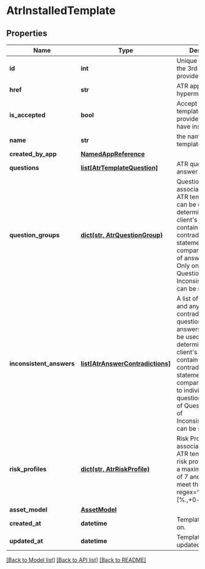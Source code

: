 # AtrInstalledTemplate

## Properties
Name | Type | Description | Notes
------------ | ------------- | ------------- | -------------
**id** | **int** | Unique identifier for the 3rd party provider template . | [optional] 
**href** | **str** | ATR app template hypermedia link. | [optional] 
**is_accepted** | **bool** | Accept ATR template from the provider apps they have installed. | [optional] 
**name** | **str** | the name of the ATR template. | 
**created_by_app** | [**NamedAppReference**](NamedAppReference.md) |  | [optional] 
**questions** | [**list[AtrTemplateQuestion]**](AtrTemplateQuestion.md) | ATR questions and answer options. | 
**question_groups** | [**dict(str, AtrQuestionGroup)**](AtrQuestionGroup.md) | Question Groups associated with the ATR template. This can be used to determine if a client&#x27;s answers contain contradictory statements by comparing groups of answers together.  Only one of QuestionGroups of InconsistentAnswers can be specified. | [optional] 
**inconsistent_answers** | [**list[AtrAnswerContradictions]**](AtrAnswerContradictions.md) | A list of questions and any associated contradictory questions and answers. This can be used to determine if a client&#x27;s answers contain contradictory statements  by comparing answers to individual questions. Only one of QuestionGroups of InconsistentAnswers can be specified. | [optional] 
**risk_profiles** | [**dict(str, AtrRiskProfile)**](AtrRiskProfile.md) | Risk Profiles associated with the ATR template.  The risk profile code has a maximum length of 7 and should meet the match the regex&#x3D;^[A-Z]{3}-[%.,+0-z]{1,3}$]. | 
**asset_model** | [**AssetModel**](AssetModel.md) |  | [optional] 
**created_at** | **datetime** | Template created on. | [optional] 
**updated_at** | **datetime** | Template last updated on. | [optional] 

[[Back to Model list]](../README.md#documentation-for-models) [[Back to API list]](../README.md#documentation-for-api-endpoints) [[Back to README]](../README.md)

